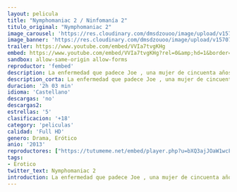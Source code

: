 ```yaml
---
layout: pelicula
title: "Nymphomaniac 2 / Ninfomanía 2"
titulo_original: "Nymphomaniac 2"
image_carousel: 'https://res.cloudinary.com/dmsdzouoo/image/upload/v1570761516/ninfomani2-min_ojcjm1.jpg'
image_banner: 'https://res.cloudinary.com/dmsdzouoo/image/upload/v1570761520/ninfoma2-min_sbs7os.jpg'
trailer: https://www.youtube.com/embed/VVIa7tvgKHg
embed: https://www.youtube.com/embed/VVIa7tvgKHg?rel=0&amp;hd=1&border=0&wmode=opaque&enablejsapi=1&modestbranding=1&controls=1&showinfo=1
sandbox: allow-same-origin allow-forms
reproductor: 'fembed'
description: La enfermedad que padece Joe , una mujer de cincuenta años, es señalada por la sociedad. Hace años que se autodiagnosticó como ninfómana, debido a su intenso deseo por el sexo desde su adolescencia, y ahora, despues de tanto tiempo, decide contarle sus experiencias a un interlocutor que conoce por casualidad. Seligman, mientras pasea, se encuentra a Joe tirada en el suelo, está herida, parece que acaba de recibir varios golpes. El hombre recoge a la mujer de la calle y la lleva hasta su casa, donde intenta curarla. No comprende como una mujer como ella ha terminado en ese estado. Joe, cansada y dolida, encuentra apoyo en el desconocido y comienza a contarle sus secretos más íntimos.
description_corta: La enfermedad que padece Joe , una mujer de cincuenta años, es señalada por la sociedad. Hace años que se autodiagnosticó como ninfómana, debido a su intenso deseo por el sexo desde su adolescencia, y ahora, despues de tanto tiempo, decide contarle sus experiencias a un 
duracion: '2h 03 min'
idioma: 'Castellano'
descargas: 'no'
descargas2:
estrellas: '5'
clasificacion: '+18'
category: 'peliculas'
calidad: 'Full HD'
genero: Drama, Erótico
anio: '2013'
reproductores: ["https://tutumeme.net/embed/player.php?u=bXQ3ajJOaW1wcFRGcEs2VW5XRGExTlRPMytmUnc3bHVwcWhoenVIUjI5SHF5TlNwc0taaG1jN2gwZHZSNTlIRHVhV2tZWitkNUtDVDNOL1ZvYW1rYjJ0bW9xQT0"]
tags:
- Erotico
twitter_text: Nymphomaniac 2
introduction: La enfermedad que padece Joe , una mujer de cincuenta años, es señalada por la sociedad. Hace años que se autodiagnosticó como ninfómana, debido a su intenso deseo por el sexo desde su adolescencia, y ahora, despues de tanto tiempo, decide contarle sus experiencias a un 
---
```



 







